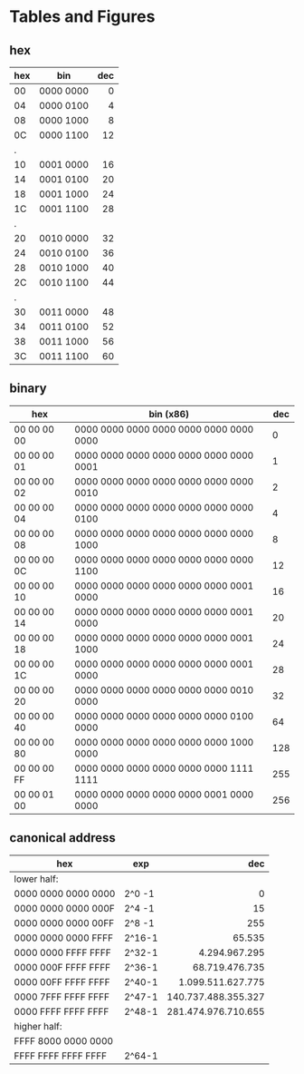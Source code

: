 # Tables and Figures

## hex

hex| bin       | dec
---|-----------|---:
00 | 0000 0000 |  0
04 | 0000 0100 |  4
08 | 0000 1000 |  8
0C | 0000 1100 | 12
.  |           |
10 | 0001 0000 | 16
14 | 0001 0100 | 20
18 | 0001 1000 | 24
1C | 0001 1100 | 28
.  |           |
20 | 0010 0000 | 32
24 | 0010 0100 | 36
28 | 0010 1000 | 40
2C | 0010 1100 | 44
.  |           |
30 | 0011 0000 | 48
34 | 0011 0100 | 52
38 | 0011 1000 | 56
3C | 0011 1100 | 60


## binary

hex         | bin (x86)                                | dec
------------|------------------------------------------|-----
00 00 00 00 | 0000 0000 0000 0000  0000 0000 0000 0000 | 0
00 00 00 01 | 0000 0000 0000 0000  0000 0000 0000 0001 | 1
00 00 00 02 | 0000 0000 0000 0000  0000 0000 0000 0010 | 2
00 00 00 04 | 0000 0000 0000 0000  0000 0000 0000 0100 | 4
00 00 00 08 | 0000 0000 0000 0000  0000 0000 0000 1000 | 8
00 00 00 0C | 0000 0000 0000 0000  0000 0000 0000 1100 | 12
00 00 00 10 | 0000 0000 0000 0000  0000 0000 0001 0000 | 16
00 00 00 14 | 0000 0000 0000 0000  0000 0000 0001 0000 | 20
00 00 00 18 | 0000 0000 0000 0000  0000 0000 0001 1000 | 24
00 00 00 1C | 0000 0000 0000 0000  0000 0000 0001 0000 | 28
00 00 00 20 | 0000 0000 0000 0000  0000 0000 0010 0000 | 32
00 00 00 40 | 0000 0000 0000 0000  0000 0000 0100 0000 | 64
00 00 00 80 | 0000 0000 0000 0000  0000 0000 1000 0000 | 128
00 00 00 FF | 0000 0000 0000 0000  0000 0000 1111 1111 | 255
00 00 01 00 | 0000 0000 0000 0000  0000 0001 0000 0000 | 256


## canonical address

hex                 | exp     | dec
--------------------|---------|-------------------------:
lower half:         |         |
0000 0000 0000 0000 | 2^0 -1  |                         0
0000 0000 0000 000F | 2^4 -1  |                        15
0000 0000 0000 00FF | 2^8 -1  |                       255
0000 0000 0000 FFFF | 2^16-1  |                    ‭65.535‬
0000 0000 FFFF FFFF | 2^32-1  |             4.294.967.295‬
0000 000F FFFF FFFF | 2^36-1  |            68.719.476.735
0000 00FF FFFF FFFF | 2^40-1  |         ‭1.099.511.627.775‬
0000 7FFF FFFF FFFF | 2^47-1  |       ‭140.737.488.355.327‬
0000 FFFF FFFF FFFF | 2^48-1  |       ‭281.474.976.710.655‬
higher half:        |         |
FFFF 8000 0000 0000 |         |
FFFF FFFF FFFF FFFF | 2^64-1  |
